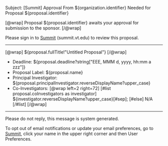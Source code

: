 Subject: [Summit] Approval From ${organization.identifier} Needed for Proposal ${proposal.identifier}

[@wrap]
Proposal ${proposal.identifier} awaits your approval for submission to the sponsor.
[/@wrap]

Please sign in to [Summit](summit.vt.edu) (summit.vt.edu) to review this proposal.

------------------------------------------------------------------------
[@wrap]
${proposal.fullTitle!"Untitled Proposal"}
[/@wrap]

* Deadline:
  ${proposal.deadline?string["EEE, MMM d, yyyy, hh:mm a zzz"]}
* Proposal Label:
  ${proposal.name}
* Principal Investigator:
  ${proposal.principalInvestigator.reverseDisplayName?upper_case}
* Co-Investigators:
  [@wrap left=2 right=72]
  [#list proposal.coInvestigators as investigator]
  ${investigator.reverseDisplayName?upper_case}[#sep];
  [#else] N/A
  [/#list]
  [/@wrap]

------------------------------------------------------------------------
Please do not reply, this message is system generated.

To opt out of email notifications or update your email preferences, go to [Summit](summit.vt.edu), click your name in the upper right corner and then User Preferences.
